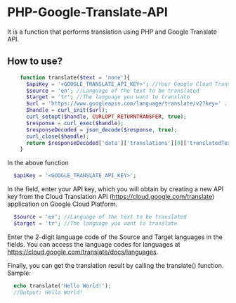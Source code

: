 # PHP-Google-Translate-API
It is a function that performs translation using PHP and Google Translate API.

<h2>How to use?</h2>


```php
    function translate($text = 'none'){
      $apiKey = '<GOOGLE_TRANSLATE_API_KEY>'; //Your Google Cloud Translate API Key
      $source = 'en'; //Language of the text to be translated
      $target = 'tr'; //The language you want to translate
      $url = 'https://www.googleapis.com/language/translate/v2?key=' . $apiKey . '&q=' . rawurlencode($text) . '&source='.$source.'&target='.$target;
      $handle = curl_init($url);
      curl_setopt($handle, CURLOPT_RETURNTRANSFER, true);
      $response = curl_exec($handle);
      $responseDecoded = json_decode($response, true);
      curl_close($handle);
      return $responseDecoded['data']['translations'][0]['translatedText']; //return array response
    }
```

In the above function
```php
  $apiKey = '<GOOGLE_TRANSLATE_API_KEY>';
```
In the field, enter your API key, which you will obtain by creating a new API key from the Cloud Translation API (https://cloud.google.com/translate) application on Google Cloud Platform.

```php
  $source = 'en'; //Language of the text to be translated
  $target = 'tr'; //The language you want to translate
```

Enter the 2-digit language code of the Source and Target languages in the fields. You can access the language codes for languages at https://cloud.google.com/translate/docs/languages.

Finally, you can get the translation result by calling the translate() function.
Sample:
```php
  echo translate('Hello World!');
  //Output: Hello World!
```

